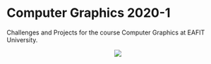 # Computer Graphics 2020-1

Challenges and Projects for the course Computer Graphics at EAFIT University.

<p align="center">
<img src="https://4.bp.blogspot.com/-LTO_KXpEkg0/VwIa_2CYOBI/AAAAAAAAFlA/Bikt5qwH4osX8YVGWv2SaajO1aTTO9sCQ/s1600/Graphics%2Band%2B3D%2Bart.jpg">
</p>
